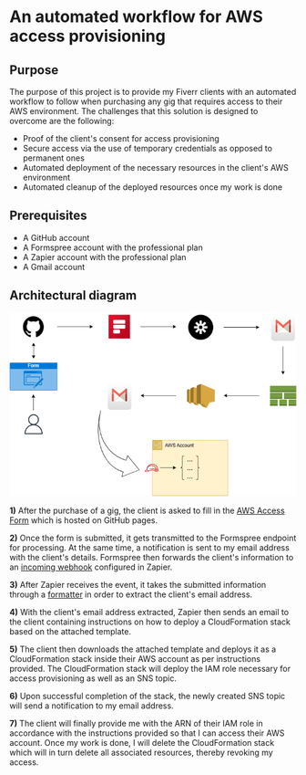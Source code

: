# An automated workflow for AWS access provisioning

## Purpose

The purpose of this project is to provide my Fiverr clients with an automated workflow to follow when purchasing any gig that requires access to their AWS environment. The challenges that this solution is designed to overcome are the following:

* Proof of the client's consent for access provisioning
* Secure access via the use of temporary credentials as opposed to permanent ones
* Automated deployment of the necessary resources in the client's AWS environment 
* Automated cleanup of the deployed resources once my work is done

## Prerequisites

* A GitHub account 
* A Formspree account with the professional plan
* A Zapier account with the professional plan
* A Gmail account

## Architectural diagram

![Diagram](images/aws-access-form-workflow.png)

**1)** After the purchase of a gig, the client is asked to fill in the [AWS Access Form](https://nick22d.github.io/aws-access-form/) which is hosted on GitHub pages.

**2)** Once the form is submitted, it gets transmitted to the Formspree endpoint for processing. At the same time, a notification is sent to my email address with the client's details. Formspree then forwards the client's information to an [incoming webhook](https://help.formspree.io/hc/en-us/articles/360036624813-Connecting-a-form-to-Zapier#:~:text=The%20first%20thing%20to%20do%20is%20to%20open,to%20events%20sent%20from%20Formspree%20on%20each%20submission) configured in Zapier. 

**3)** After Zapier receives the event, it takes the submitted information through a [formatter](https://help.zapier.com/hc/en-us/articles/8496312326285-Extract-data-in-Zaps#h_01HKMBZEYQZMPZGCCNV93A4MTM) in order to extract the client's email address.

**4)** With the client's email address extracted, Zapier then sends an email to the client containing instructions on how to deploy a CloudFormation stack based on the attached template.

**5)** The client then downloads the attached template and deploys it as a CloudFormation stack inside their AWS account as per instructions provided. The CloudFormation stack will deploy the IAM role necessary for access provisioning as well as an SNS topic.

**6)** Upon successful completion of the stack, the newly created SNS topic will send a notification to my email address.

**7)** The client will finally provide me with the ARN of their IAM role in accordance with the instructions provided so that I can access their AWS account. Once my work is done, I will delete the CloudFormation stack which will in turn delete all associated resources, thereby revoking my access. 

